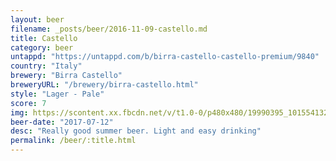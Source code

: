 ```yaml
---
layout: beer
filename: _posts/beer/2016-11-09-castello.md
title: Castello
category: beer
untappd: "https://untappd.com/b/birra-castello-castello-premium/9840"
country: "Italy"
brewery: "Birra Castello"
breweryURL: "/brewery/birra-castello.html"
style: "Lager - Pale"
score: 7
img: https://scontent.xx.fbcdn.net/v/t1.0-0/p480x480/19990395_10155413285683745_8995265912889057333_n.jpg?oh=34ceec7740fa01df14aa7fee78602dbe&oe=5AFFFD15
beer-date: "2017-07-12"
desc: "Really good summer beer. Light and easy drinking"
permalink: /beer/:title.html
---
```

